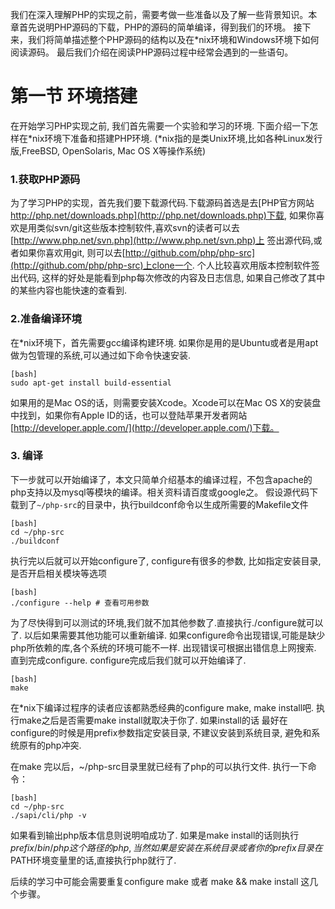 我们在深入理解PHP的实现之前，需要考做一些准备以及了解一些背景知识。本章首先说明PHP源码的下载，PHP的源码的简单编译，得到我们的环境。
接下来，我们将简单描述整个PHP源码的结构以及在\*nix环境和Windows环境下如何阅读源码。
最后我们介绍在阅读PHP源码过程中经常会遇到的一些语句。


# 第一节 环境搭建

在开始学习PHP实现之前, 我们首先需要一个实验和学习的环境. 下面介绍一下怎样在\*nix环境下准备和搭建PHP环境.
(\*nix指的是类Unix环境,比如各种Linux发行版,FreeBSD, OpenSolaris, Mac OS X等操作系统)

### 1.获取PHP源码
为了学习PHP的实现，首先我们要下载源代码.下载源码首选是去[PHP官方网站 http://php.net/downloads.php](http://php.net/downloads.php)下载,
如果你喜欢是用类似svn/git这些版本控制软件,喜欢svn的读者可以去[http://www.php.net/svn.php](http://www.php.net/svn.php)上
签出源代码,或者如果你喜欢用git, 则可以去[http://github.com/php/php-src](http://github.com/php/php-src)上clone一个. 个人比较喜欢用版本控制软件签出代码,
这样的好处是能看到php每次修改的内容及日志信息, 如果自己修改了其中的某些内容也能快速的查看到.

### 2.准备编译环境
在*nix环境下，首先需要gcc编译构建环境. 如果你是用的是Ubuntu或者是用apt做为包管理的系统,可以通过如下命令快速安装.

	[bash]
	sudo apt-get install build-essential

如果用的是Mac OS的话，则需要安装Xcode。Xcode可以在Mac OS X的安装盘中找到，如果你有Apple ID的话，也可以登陆苹果开发者网站[http://developer.apple.com/](http://developer.apple.com/)下载。


### 3. 编译
下一步就可以开始编译了，本文只简单介绍基本的编译过程，不包含apache的php支持以及mysql等模块的编译。相关资料请百度或google之。
假设源代码下载到了``~/php-src``的目录中，执行buildconf命令以生成所需要的Makefile文件

	[bash]
	cd ~/php-src
	./buildconf

执行完以后就可以开始configure了, configure有很多的参数, 比如指定安装目录, 是否开启相关模块等选项
	
	[bash]
	./configure --help # 查看可用参数

为了尽快得到可以测试的环境,我们就不加其他参数了.直接执行./configure就可以了. 以后如果需要其他功能可以重新编译.
如果configure命令出现错误,可能是缺少php所依赖的库,各个系统的环境可能不一样. 出现错误可根据出错信息上网搜索. 直到完成configure.
configure完成后我们就可以开始编译了. 

	[bash]
	make

在*nix下编译过程序的读者应该都熟悉经典的configure make, make install吧. 执行make之后是否需要make install就取决于你了. 如果install的话
最好在configure的时候是用prefix参数指定安装目录, 不建议安装到系统目录, 避免和系统原有的php冲突.

在make 完以后，~/php-src目录里就已经有了php的可以执行文件. 执行一下命令：

	[bash]
	cd ~/php-src
	./sapi/cli/php -v

如果看到输出php版本信息则说明咱成功了. 如果是make install的话则执行 $prefix/bin/php 这个路径的php, 当然如果是安装在系统目录或者你的prefix
目录在$PATH环境变量里的话,直接执行php就行了.

后续的学习中可能会需要重复configure make 或者 make && make install 这几个步骤。
